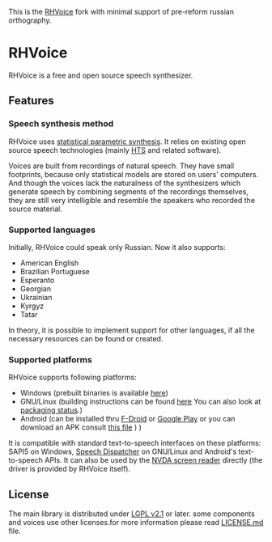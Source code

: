 This is the [RHVoice](https://github.com/RHVoice/RHVoice) fork with minimal support of pre-reform russian orthography.

# RHVoice

RHVoice is a free and open source speech synthesizer.

## Features

### Speech synthesis method

RHVoice uses [statistical parametric synthesis](https://en.wikipedia.org/wiki/Speech_synthesis#HMM-based_synthesis).
It relies on existing
open source speech technologies (mainly
[HTS](http://hts.sp.nitech.ac.jp) and related software).

Voices are built from recordings of natural speech. They have small
footprints, because only statistical models are stored on users'
computers. And though the voices lack the naturalness of the
synthesizers which generate speech by combining segments of the
recordings themselves, they are still very intelligible and resemble
the speakers who recorded the source material.

### Supported languages

Initially, RHVoice could speak only Russian. Now it also supports:

* American English
* Brazilian Portuguese
* Esperanto
* Georgian
* Ukrainian
* Kyrgyz
* Tatar

In theory, it is possible to implement support for
other languages, if all the necessary resources can be found or
created.

### Supported platforms

RHVoice supports following platforms:

* Windows (prebuilt binaries is available [here](doc/en/Binaries.md))
* GNU/Linux (building instructions can be found [here](doc/en/Compiling-on-Linux.md) You can also look at [packaging status](doc/en/Packaging-status.md).)
* Android (can be installed thru [F-Droid](https://f-droid.org/packages/com.github.olga_yakovleva.rhvoice.android/) or [Google Play](https://play.google.com/store/apps/details?id=com.github.olga_yakovleva.rhvoice.android) or you can download an APK consult [this file](doc/en/Binaries.md##Android) ) )

It is compatible with
standard text-to-speech interfaces on these platforms: SAPI5 on
Windows, [Speech Dispatcher](http://devel.freebsoft.org/speechd) on
GNU/Linux and Android's text-to-speech APIs. It can also be used by
the [NVDA screen reader](http://www.nvaccess.org) directly (the driver
is provided by RHVoice itself).

## License

The main library is distributed under [LGPL v2.1](https://www.gnu.org/licenses/lgpl-2.1.html) or later.
some components and voices use other licenses.for more information please read [LICENSE.md](LICENSE.md) file.
